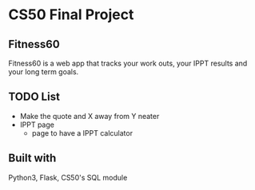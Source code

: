 # CS50 Final Project

## Fitness60

Fitness60 is a web app that tracks your work outs, your IPPT results and your long term goals.

## TODO List
* Make the quote and X away from Y neater
* IPPT page
    * page to have a IPPT calculator

## Built with
Python3, Flask, CS50's SQL module